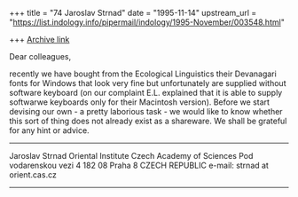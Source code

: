 +++
title = "74 Jaroslav Strnad"
date = "1995-11-14"
upstream_url = "https://list.indology.info/pipermail/indology/1995-November/003548.html"

+++
[Archive link](https://list.indology.info/pipermail/indology/1995-November/003548.html)

Dear colleagues,

recently we have bought from the Ecological Linguistics their Devanagari 
fonts for Windows that look very fine but unfortunately are supplied 
without software keyboard (on our complaint E.L. explained that it is able 
to supply softwarwe keyboards only for their Macintosh version). Before we 
start devising our own - a pretty laborious task - we would like to know 
whether this sort of thing does not already exist as a shareware. We shall 
be grateful for any hint or advice.



_____________________________
Jaroslav Strnad
Oriental Institute
Czech Academy of Sciences
Pod vodarenskou vezi 4
182 08 Praha 8
CZECH REPUBLIC
e-mail: strnad at orient.cas.cz
______________________________





